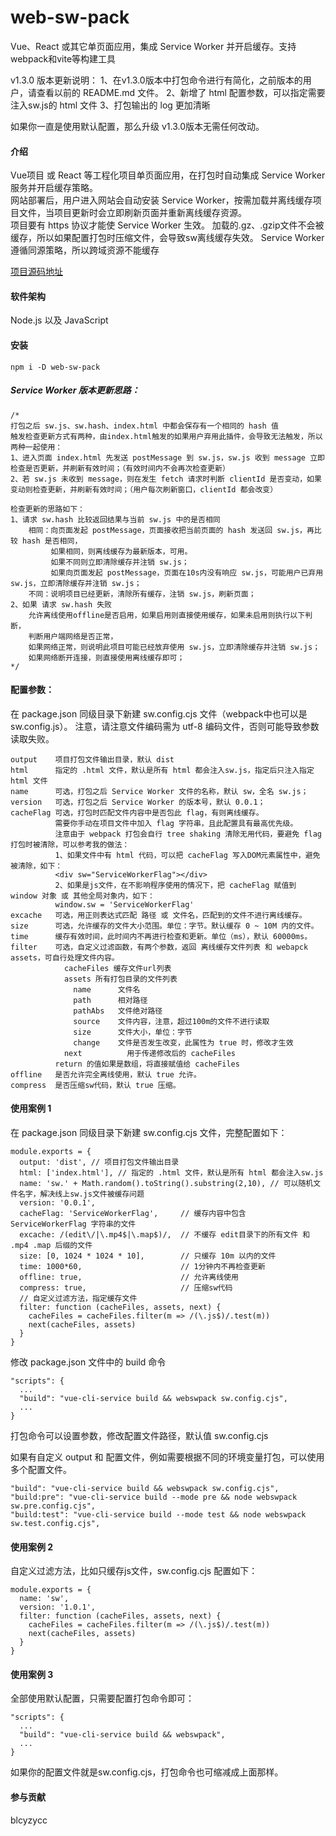 # web-sw-pack

Vue、React 或其它单页面应用，集成 Service Worker 并开启缓存。支持webpack和vite等构建工具<br>

v1.3.0 版本更新说明：
  1、在v1.3.0版本中打包命令进行有简化，之前版本的用户，请查看以前的 README.md 文件。
  2、新增了 html 配置参数，可以指定需要注入sw.js的 html 文件
  3、打包输出的 log 更加清晰

如果你一直是使用默认配置，那么升级 v1.3.0版本无需任何改动。

#### 介绍

Vue项目 或 React 等工程化项目单页面应用，在打包时自动集成 Service Worker 服务并开启缓存策略。<br>
网站部署后，用户进入网站会自动安装 Service Worker，按需加载并离线缓存项目文件，当项目更新时会立即刷新页面并重新离线缓存资源。<br>
项目要有 https 协议才能使 Service Worker 生效。
加载的.gz、.gzip文件不会被缓存，所以如果配置打包时压缩文件，会导致sw离线缓存失效。
Service Worker 遵循同源策略，所以跨域资源不能缓存<br>

[项目源码地址](https://github.com/blcyzycc/web-sw-pack)

#### 软件架构

Node.js 以及 JavaScript


#### 安装
```
npm i -D web-sw-pack
```

##### Service Worker 版本更新思路：
```
/*
打包之后 sw.js、sw.hash、index.html 中都会保存有一个相同的 hash 值
触发检查更新方式有两种，由index.html触发的如果用户弃用此插件，会导致无法触发，所以两种一起使用：
1、进入页面 index.html 先发送 postMessage 到 sw.js，sw.js 收到 message 立即检查是否更新，并刷新有效时间；（有效时间内不会再次检查更新）
2、若 sw.js 未收到 message，则在发生 fetch 请求时判断 clientId 是否变动，如果变动则检查更新，并刷新有效时间；（用户每次刷新窗口，clientId 都会改变）

检查更新的思路如下：
1、请求 sw.hash 比较返回结果与当前 sw.js 中的是否相同
    相同：向页面发起 postMessage，页面接收把当前页面的 hash 发送回 sw.js，再比较 hash 是否相同，
         如果相同，则离线缓存为最新版本，可用。
         如果不同则立即清除缓存并注销 sw.js；
         如果向页面发起 postMessage，页面在10s内没有响应 sw.js，可能用户已弃用 sw.js，立即清除缓存并注销 sw.js；
    不同：说明项目已经更新，清除所有缓存，注销 sw.js，刷新页面；
2、如果 请求 sw.hash 失败
    允许离线使用offline是否启用，如果启用则直接使用缓存，如果未启用则执行以下判断，
    判断用户端网络是否正常，
    如果网络正常，则说明此项目可能已经放弃使用 sw.js，立即清除缓存并注销 sw.js；
    如果网络断开连接，则直接使用离线缓存即可；
*/
```

#### 配置参数：

在 package.json 同级目录下新建 sw.config.cjs 文件（webpack中也可以是sw.config.js）。
注意，请注意文件编码需为 utf-8 编码文件，否则可能导致参数读取失败。

```
output    项目打包文件输出目录，默认 dist
html      指定的 .html 文件，默认是所有 html 都会注入sw.js，指定后只注入指定 html 文件
name      可选，打包之后 Service Worker 文件的名称，默认 sw，全名 sw.js；
version   可选，打包之后 Service Worker 的版本号，默认 0.0.1；
cacheFlag 可选，打包时匹配文件内容中是否包此 flag，有则离线缓存。
          需要你手动在项目文件中加入 flag 字符串，且此配置具有最高优先级。
          注意由于 webpack 打包会自行 tree shaking 清除无用代码，要避免 flag 打包时被清除，可以参考我的做法：
          1、如果文件中有 html 代码，可以把 cacheFlag 写入DOM元素属性中，避免被清除，如下：
          <div sw="ServiceWorkerFlag"></div>
          2、如果是js文件，在不影响程序使用的情况下，把 cacheFlag 赋值到 window 对象 或 其他全局对象内，如下：
          window.sw = 'ServiceWorkerFlag'
excache   可选，用正则表达式匹配 路径 或 文件名，匹配到的文件不进行离线缓存。
size      可选，允许缓存的文件大小范围。单位：字节。默认缓存 0 ~ 10M 内的文件。
time      缓存有效时间，此时间内不再进行检查和更新。单位（ms），默认 60000ms。
filter    可选，自定义过滤函数，有两个参数，返回 离线缓存文件列表 和 webapck assets，可自行处理文件内容。
            cacheFiles 缓存文件url列表
            assets 所有打包目录的文件列表
              name      文件名
              path      相对路径
              pathAbs   文件绝对路径
              source    文件内容，注意，超过100m的文件不进行读取
              size      文件大小，单位：字节
              change    文件是否发生改变，此属性为 true 时，修改才生效
            next          用于传递修改后的 cacheFiles
          return 的值如果是数组，将直接赋值给 cacheFiles
offline   是否允许完全离线使用，默认 true 允许。
compress  是否压缩sw代码，默认 true 压缩。
```


#### 使用案例 1

在 package.json 同级目录下新建 sw.config.cjs 文件，完整配置如下：

```
module.exports = {
  output: 'dist', // 项目打包文件输出目录
  html: ['index.html'], // 指定的 .html 文件，默认是所有 html 都会注入sw.js
  name: 'sw.' + Math.random().toString().substring(2,10), // 可以随机文件名字，解决线上sw.js文件被缓存问题
  version: '0.0.1',
  cacheFlag: 'ServiceWorkerFlag',     // 缓存内容中包含 ServiceWorkerFlag 字符串的文件
  excache: /(edit\/|\.mp4$|\.map$)/,  // 不缓存 edit目录下的所有文件 和 .mp4 .map 后缀的文件
  size: [0, 1024 * 1024 * 10],        // 只缓存 10m 以内的文件
  time: 1000*60,                      // 1分钟内不再检查更新
  offline: true,                      // 允许离线使用
  compress: true,                     // 压缩sw代码
  // 自定义过滤方法，指定缓存文件
  filter: function (cacheFiles, assets, next) {
    cacheFiles = cacheFiles.filter(m => /(\.js$)/.test(m))
    next(cacheFiles, assets)
  }
}
```

修改 package.json 文件中的 build 命令

```
"scripts": {
  ...
  "build": "vue-cli-service build && webswpack sw.config.cjs",
  ...
}
```


打包命令可以设置参数，修改配置文件路径，默认值 sw.config.cjs

如果有自定义 output 和 配置文件，例如需要根据不同的环境变量打包，可以使用多个配置文件。
```
"build": "vue-cli-service build && webswpack sw.config.cjs",
"build:pre": "vue-cli-service build --mode pre && node webswpack sw.pre.config.cjs",
"build:test": "vue-cli-service build --mode test && node webswpack sw.test.config.cjs",
```


#### 使用案例 2

自定义过滤方法，比如只缓存js文件，sw.config.cjs 配置如下：

```
module.exports = {
  name: 'sw',
  version: '1.0.1',
  filter: function (cacheFiles, assets, next) {
    cacheFiles = cacheFiles.filter(m => /(\.js$)/.test(m))
    next(cacheFiles, assets)
  }
}
```


#### 使用案例 3

全部使用默认配置，只需要配置打包命令即可：

```
"scripts": {
  ...
  "build": "vue-cli-service build && webswpack",
  ...
}
```

如果你的配置文件就是sw.config.cjs，打包命令也可缩减成上面那样。

#### 参与贡献
blcyzycc
